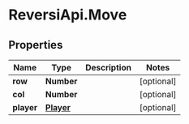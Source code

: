 # ReversiApi.Move

## Properties

Name | Type | Description | Notes
------------ | ------------- | ------------- | -------------
**row** | **Number** |  | [optional] 
**col** | **Number** |  | [optional] 
**player** | [**Player**](Player.md) |  | [optional] 


